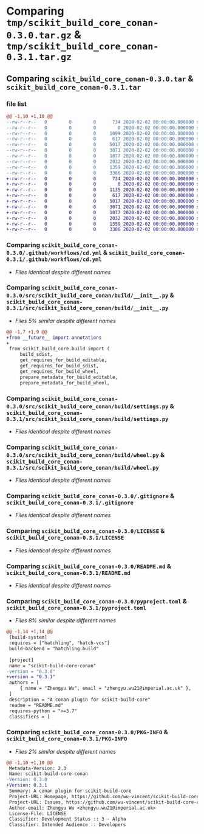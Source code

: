# Comparing `tmp/scikit_build_core_conan-0.3.0.tar.gz` & `tmp/scikit_build_core_conan-0.3.1.tar.gz`

## Comparing `scikit_build_core_conan-0.3.0.tar` & `scikit_build_core_conan-0.3.1.tar`

### file list

```diff
@@ -1,10 +1,10 @@
--rw-r--r--   0        0        0      734 2020-02-02 00:00:00.000000 scikit_build_core_conan-0.3.0/.github/workflows/cd.yml
--rw-r--r--   0        0        0        0 2020-02-02 00:00:00.000000 scikit_build_core_conan-0.3.0/src/scikit_build_core_conan/__init__.py
--rw-r--r--   0        0        0     1099 2020-02-02 00:00:00.000000 scikit_build_core_conan-0.3.0/src/scikit_build_core_conan/build/__init__.py
--rw-r--r--   0        0        0      617 2020-02-02 00:00:00.000000 scikit_build_core_conan-0.3.0/src/scikit_build_core_conan/build/settings.py
--rw-r--r--   0        0        0     5017 2020-02-02 00:00:00.000000 scikit_build_core_conan-0.3.0/src/scikit_build_core_conan/build/wheel.py
--rw-r--r--   0        0        0     3071 2020-02-02 00:00:00.000000 scikit_build_core_conan-0.3.0/.gitignore
--rw-r--r--   0        0        0     1077 2020-02-02 00:00:00.000000 scikit_build_core_conan-0.3.0/LICENSE
--rw-r--r--   0        0        0     2032 2020-02-02 00:00:00.000000 scikit_build_core_conan-0.3.0/README.md
--rw-r--r--   0        0        0     1359 2020-02-02 00:00:00.000000 scikit_build_core_conan-0.3.0/pyproject.toml
--rw-r--r--   0        0        0     3386 2020-02-02 00:00:00.000000 scikit_build_core_conan-0.3.0/PKG-INFO
+-rw-r--r--   0        0        0      734 2020-02-02 00:00:00.000000 scikit_build_core_conan-0.3.1/.github/workflows/cd.yml
+-rw-r--r--   0        0        0        0 2020-02-02 00:00:00.000000 scikit_build_core_conan-0.3.1/src/scikit_build_core_conan/__init__.py
+-rw-r--r--   0        0        0     1135 2020-02-02 00:00:00.000000 scikit_build_core_conan-0.3.1/src/scikit_build_core_conan/build/__init__.py
+-rw-r--r--   0        0        0      617 2020-02-02 00:00:00.000000 scikit_build_core_conan-0.3.1/src/scikit_build_core_conan/build/settings.py
+-rw-r--r--   0        0        0     5017 2020-02-02 00:00:00.000000 scikit_build_core_conan-0.3.1/src/scikit_build_core_conan/build/wheel.py
+-rw-r--r--   0        0        0     3071 2020-02-02 00:00:00.000000 scikit_build_core_conan-0.3.1/.gitignore
+-rw-r--r--   0        0        0     1077 2020-02-02 00:00:00.000000 scikit_build_core_conan-0.3.1/LICENSE
+-rw-r--r--   0        0        0     2032 2020-02-02 00:00:00.000000 scikit_build_core_conan-0.3.1/README.md
+-rw-r--r--   0        0        0     1359 2020-02-02 00:00:00.000000 scikit_build_core_conan-0.3.1/pyproject.toml
+-rw-r--r--   0        0        0     3386 2020-02-02 00:00:00.000000 scikit_build_core_conan-0.3.1/PKG-INFO
```

### Comparing `scikit_build_core_conan-0.3.0/.github/workflows/cd.yml` & `scikit_build_core_conan-0.3.1/.github/workflows/cd.yml`

 * *Files identical despite different names*

### Comparing `scikit_build_core_conan-0.3.0/src/scikit_build_core_conan/build/__init__.py` & `scikit_build_core_conan-0.3.1/src/scikit_build_core_conan/build/__init__.py`

 * *Files 5% similar despite different names*

```diff
@@ -1,7 +1,9 @@
+from __future__ import annotations
+
 from scikit_build_core.build import (
     build_sdist,
     get_requires_for_build_editable,
     get_requires_for_build_sdist,
     get_requires_for_build_wheel,
     prepare_metadata_for_build_editable,
     prepare_metadata_for_build_wheel,
```

### Comparing `scikit_build_core_conan-0.3.0/src/scikit_build_core_conan/build/settings.py` & `scikit_build_core_conan-0.3.1/src/scikit_build_core_conan/build/settings.py`

 * *Files identical despite different names*

### Comparing `scikit_build_core_conan-0.3.0/src/scikit_build_core_conan/build/wheel.py` & `scikit_build_core_conan-0.3.1/src/scikit_build_core_conan/build/wheel.py`

 * *Files identical despite different names*

### Comparing `scikit_build_core_conan-0.3.0/.gitignore` & `scikit_build_core_conan-0.3.1/.gitignore`

 * *Files identical despite different names*

### Comparing `scikit_build_core_conan-0.3.0/LICENSE` & `scikit_build_core_conan-0.3.1/LICENSE`

 * *Files identical despite different names*

### Comparing `scikit_build_core_conan-0.3.0/README.md` & `scikit_build_core_conan-0.3.1/README.md`

 * *Files identical despite different names*

### Comparing `scikit_build_core_conan-0.3.0/pyproject.toml` & `scikit_build_core_conan-0.3.1/pyproject.toml`

 * *Files 8% similar despite different names*

```diff
@@ -1,14 +1,14 @@
 [build-system]
 requires = ["hatchling", "hatch-vcs"]
 build-backend = "hatchling.build"
 
 [project]
 name = "scikit-build-core-conan"
-version = "0.3.0"
+version = "0.3.1"
 authors = [
     { name = "Zhengyu Wu", email = "zhengyu.wu21@imperial.ac.uk" },
 ]
 description = "A conan plugin for scikit-build-core"
 readme = "README.md"
 requires-python = ">=3.7"
 classifiers = [
```

### Comparing `scikit_build_core_conan-0.3.0/PKG-INFO` & `scikit_build_core_conan-0.3.1/PKG-INFO`

 * *Files 2% similar despite different names*

```diff
@@ -1,10 +1,10 @@
 Metadata-Version: 2.3
 Name: scikit-build-core-conan
-Version: 0.3.0
+Version: 0.3.1
 Summary: A conan plugin for scikit-build-core
 Project-URL: Homepage, https://github.com/wu-vincent/scikit-build-core-conan
 Project-URL: Issues, https://github.com/wu-vincent/scikit-build-core-conan/issues
 Author-email: Zhengyu Wu <zhengyu.wu21@imperial.ac.uk>
 License-File: LICENSE
 Classifier: Development Status :: 3 - Alpha
 Classifier: Intended Audience :: Developers
```

